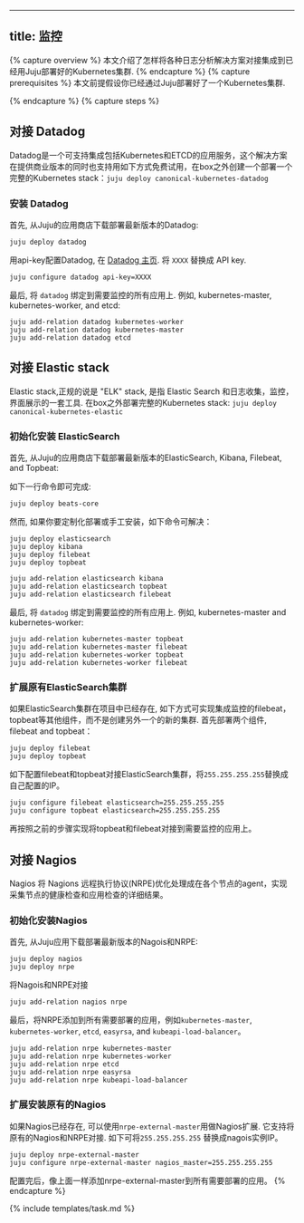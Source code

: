 <!--
---
title: Monitoring
---
-->
---
title: 监控
---
<!--
{% capture overview %}
This page shows how to connect various logging solutions to a Juju deployed cluster.
{% endcapture %}
{% capture prerequisites %}
This page assumes you have a working Juju deployed cluster.
{% endcapture %}
-->
{% capture overview %}
本文介绍了怎样将各种日志分析解决方案对接集成到已经用Juju部署好的Kubernetes集群.
{% endcapture %}
{% capture prerequisites %}
本文前提假设你已经通过Juju部署好了一个Kubernetes集群.

<!--
{% endcapture %}
{% capture steps %}
## Connecting Datadog

Datadog is a SaaS offering which includes support for a range of integrations, including Kubernetes and ETCD. While the solution is SAAS/Commercial, they include a Free tier which is supported with the following method. To deploy a full Kubernetes stack with Datadog out of the box, do: `juju deploy canonical-kubernetes-datadog`
-->
{% endcapture %}
{% capture steps %}
## 对接 Datadog

Datadog是一个可支持集成包括Kubernetes和ETCD的应用服务，这个解决方案在提供商业版本的同时也支持用如下方式免费试用，在box之外创建一个部署一个完整的Kubernetes stack：`juju deploy canonical-kubernetes-datadog`

<!--
### Installation of Datadog

To start, deploy the latest version Datadog from the Charm Store:
-->
### 安装 Datadog

首先, 从Juju的应用商店下载部署最新版本的Datadog:

```
juju deploy datadog
```

<!--
Configure Datadog with your api-key, found in the [Datadog dashboard](). Replace `XXXX` with your API key.
-->
用api-key配置Datadog, 在 [Datadog 主页](). 将 `XXXX` 替换成 API key.

```
juju configure datadog api-key=XXXX
```

<!--
Finally, attach `datadog` to all applications you wish to monitor. For example, kubernetes-master, kubernetes-worker, and etcd:
-->
最后, 将 `datadog` 绑定到需要监控的所有应用上. 例如, kubernetes-master, kubernetes-worker, and etcd:

```
juju add-relation datadog kubernetes-worker
juju add-relation datadog kubernetes-master
juju add-relation datadog etcd
```

<!--
## Connecting Elastic stack

The Elastic stack, formally "ELK" stack, refers to Elastic Search and the suite of tools to facilitate log aggregation, monitoring, and dashboarding. To deploy a full Kubernetes stack with elastic out of the box, do: `juju deploy canonical-kubernetes-elastic`

### New install of ElasticSearch

To start, deploy the latest version of ElasticSearch, Kibana, Filebeat, and Topbeat from the Charm Store:

This can be done in one command as:
-->
## 对接 Elastic stack

Elastic stack,正规的说是 "ELK" stack, 是指 Elastic Search 和日志收集，监控，界面展示的一套工具. 在box之外部署完整的Kubernetes stack: `juju deploy canonical-kubernetes-elastic`

### 初始化安装 ElasticSearch

首先, 从Juju的应用商店下载部署最新版本的ElasticSearch, Kibana, Filebeat, and Topbeat:

如下一行命令即可完成:

```
juju deploy beats-core
```

<!--
However, if you wish to customize the deployment, or proceed manually, the following commands can be issued:
-->
然而, 如果你要定制化部署或手工安装，如下命令可解决：

```
juju deploy elasticsearch
juju deploy kibana
juju deploy filebeat
juju deploy topbeat

juju add-relation elasticsearch kibana
juju add-relation elasticsearch topbeat
juju add-relation elasticsearch filebeat
```

<!--
Finally, connect filebeat and topbeat to all applications you wish to monitor. For example, kubernetes-master and kubernetes-worker:
-->
最后, 将 `datadog` 绑定到需要监控的所有应用上. 例如, kubernetes-master and kubernetes-worker:

```
juju add-relation kubernetes-master topbeat
juju add-relation kubernetes-master filebeat
juju add-relation kubernetes-worker topbeat
juju add-relation kubernetes-worker filebeat
```

<!--
### Existing ElasticSearch cluster

In the event an ElasticSearch cluster already exists, the following can be used to connect and leverage it instead of creating a new, separate, cluster. First deploy the two beats, filebeat and topbeat
-->
### 扩展原有ElasticSearch集群

如果ElasticSearch集群在项目中已经存在, 如下方式可实现集成监控的filebeat，topbeat等其他组件，而不是创建另外一个的新的集群. 首先部署两个组件, filebeat and topbeat：

```
juju deploy filebeat
juju deploy topbeat
```

<!--
Configure both filebeat and topbeat to connect to your ElasticSearch cluster, replacing `255.255.255.255` with the IP address in your setup.
-->
如下配置filebeat和topbeat对接ElasticSearch集群，将`255.255.255.255`替换成自己配置的IP。
```
juju configure filebeat elasticsearch=255.255.255.255
juju configure topbeat elasticsearch=255.255.255.255
```

<!--
Follow the above instructions on connect topbeat and filebeat to the applications you wish to monitor.
-->
再按照之前的步骤实现将topbeat和filebeat对接到需要监控的应用上。

<!--
## Connecting Nagios

Nagios utilizes the Nagions Remote Execution Protocol (NRPE) as an agent on each node to derive machine level details of the health and applications.

### New install of Nagios

To start, deploy the latest version of the Nagios and NRPE charms from the store:
-->
## 对接 Nagios

Nagios 将 Nagions 远程执行协议(NRPE)优化处理成在各个节点的agent，实现采集节点的健康检查和应用检查的详细结果。

<!--
### New install of Nagios

To start, deploy the latest version of the Nagios and NRPE charms from the store:
-->
### 初始化安装Nagios

首先, 从Juju应用下载部署最新版本的Nagois和NRPE:

```
juju deploy nagios
juju deploy nrpe
```

<!--
Connect Nagios to NRPE
-->
将Nagois和NRPE对接

```
juju add-relation nagios nrpe
```

<!--
Finally, add NRPE to all applications deployed that you wish to monitor, for example `kubernetes-master`, `kubernetes-worker`, `etcd`, `easyrsa`, and `kubeapi-load-balancer`.
-->
最后，将NRPE添加到所有需要部署的应用，例如`kubernetes-master`, `kubernetes-worker`, `etcd`, `easyrsa`, and `kubeapi-load-balancer`。

```
juju add-relation nrpe kubernetes-master
juju add-relation nrpe kubernetes-worker
juju add-relation nrpe etcd
juju add-relation nrpe easyrsa
juju add-relation nrpe kubeapi-load-balancer
```

<!--
### Existing install of Nagios

If you already have an existing Nagios installation, the `nrpe-external-master` charm can be used instead. This will allow you to supply configuration options that map your existing external Nagios installation to NRPE. Replace `255.255.255.255` with the IP address of the nagios instance.
-->
### 扩展安装原有的Nagios

如果Nagios已经存在, 可以使用`nrpe-external-master`用做Nagios扩展. 它支持将原有的Nagios和NRPE对接.  如下可将`255.255.255.255` 替换成nagois实例IP。

```
juju deploy nrpe-external-master
juju configure nrpe-external-master nagios_master=255.255.255.255
```
<!--
Once configured, connect nrpe-external-master as outlined above.
-->
配置完后，像上面一样添加nrpe-external-master到所有需要部署的应用。
{% endcapture %}

{% include templates/task.md %}
